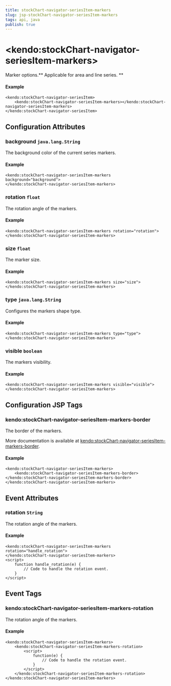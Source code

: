 ```yaml
---
title: stockChart-navigator-seriesItem-markers
slug: jsp-stockChart-navigator-seriesItem-markers
tags: api, java
publish: true
---
```


# \<kendo:stockChart-navigator-seriesItem-markers\>

Marker options.** Applicable for area and line series. **

#### Example
    <kendo:stockChart-navigator-seriesItem>
        <kendo:stockChart-navigator-seriesItem-markers></kendo:stockChart-navigator-seriesItem-markers>
    </kendo:stockChart-navigator-seriesItem>

## Configuration Attributes

### background `java.lang.String`

The background color of the current series markers.

#### Example
    <kendo:stockChart-navigator-seriesItem-markers background="background">
    </kendo:stockChart-navigator-seriesItem-markers>

### rotation `float`

The rotation angle of the markers.

#### Example
    <kendo:stockChart-navigator-seriesItem-markers rotation="rotation">
    </kendo:stockChart-navigator-seriesItem-markers>

### size `float`

The marker size.

#### Example
    <kendo:stockChart-navigator-seriesItem-markers size="size">
    </kendo:stockChart-navigator-seriesItem-markers>

### type `java.lang.String`

Configures the markers shape type.

#### Example
    <kendo:stockChart-navigator-seriesItem-markers type="type">
    </kendo:stockChart-navigator-seriesItem-markers>

### visible `boolean`

The markers visibility.

#### Example
    <kendo:stockChart-navigator-seriesItem-markers visible="visible">
    </kendo:stockChart-navigator-seriesItem-markers>


##  Configuration JSP Tags

### kendo:stockChart-navigator-seriesItem-markers-border

The border of the markers.

More documentation is available at [kendo:stockChart-navigator-seriesItem-markers-border](/api/wrappers/jsp/stockchart/navigator-seriesitem-markers-border).

#### Example

    <kendo:stockChart-navigator-seriesItem-markers>
        <kendo:stockChart-navigator-seriesItem-markers-border></kendo:stockChart-navigator-seriesItem-markers-border>
    </kendo:stockChart-navigator-seriesItem-markers>


## Event Attributes

### rotation `String`

The rotation angle of the markers.


#### Example
    <kendo:stockChart-navigator-seriesItem-markers rotation="handle_rotation">
    </kendo:stockChart-navigator-seriesItem-markers>
    <script>
        function handle_rotation(e) {
            // Code to handle the rotation event.
        }
    </script>

## Event Tags

### kendo:stockChart-navigator-seriesItem-markers-rotation

The rotation angle of the markers.


#### Example
    <kendo:stockChart-navigator-seriesItem-markers>
        <kendo:stockChart-navigator-seriesItem-markers-rotation>
            <script>
                function(e) {
                    // Code to handle the rotation event.
                }
            </script>
        </kendo:stockChart-navigator-seriesItem-markers-rotation>
    </kendo:stockChart-navigator-seriesItem-markers>

